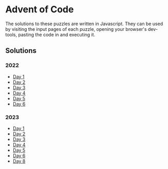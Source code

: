 # Advent of Code

The solutions to these puzzles are written in Javascript.
They can be used by visiting the input pages of each puzzle,
opening your browser's dev-tools, pasting the code in and executing it. 

## Solutions
### 2022
- [Day 1](2022/day-1.js)
- [Day 2](2022/day-2.js)
- [Day 3](2022/day-3.js)
- [Day 4](2022/day-4.js)
- [Day 5](2022/day-5.js)
- [Day 6](2022/day-6.js)

### 2023
- [Day 1](2023/day-1.js)
- [Day 2](2023/day-2.js)
- [Day 3](2023/day-3.js)
- [Day 4](2023/day-4.js)
- [Day 5](2023/day-5.js)
- [Day 6](2023/day-6.js)
- [Day 8](2023/day-8.js)
